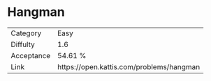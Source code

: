 # Hangman

<table>
    <tr>
        <td>Category</td>
        <td>Easy</td>
    </tr>
    <tr>
        <td>Diffulty</td>
        <td>1.6</td>
    </tr>
    <tr>
        <td>Acceptance</td>
        <td>54.61 %</td>
    </tr>
    <tr>
        <td>Link</td>
        <td>https://open.kattis.com/problems/hangman</td>
    </tr>
</table>